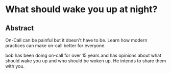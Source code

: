 # What should wake you up at night?

## Abstract

On-Call can be painful but it doesn't have to be.
Learn how modern practices can make on-call better for everyone.

bob has been doing on-call for over 15 years and has opinions about what should
wake you up and who should be woken up. He intends to share them with you.

